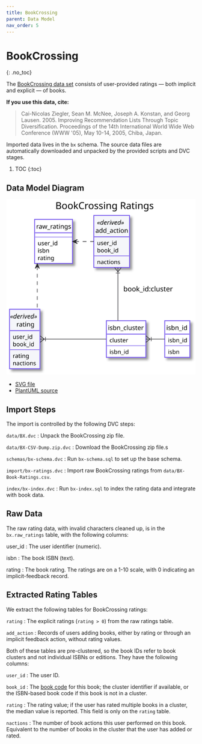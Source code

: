 ```yaml
---
title: BookCrossing
parent: Data Model
nav_order: 5
---
```


# BookCrossing
{: .no_toc}

The [BookCrossing data set](http://www2.informatik.uni-freiburg.de/~cziegler/BX/) consists of user-provided
ratings — both implicit and explicit — of books.

**If you use this data, cite:**

> Cai-Nicolas Ziegler, Sean M. McNee, Joseph A. Konstan, and Georg Lausen. 2005. Improving Recommendation Lists Through Topic Diversification. Proceedings of the 14th International World Wide Web Conference (WWW '05), May 10-14, 2005, Chiba, Japan.

Imported data lives in the `bx` schema.  The source data files are automatically downloaded and unpacked by
the provided scripts and DVC stages.

1. TOC
{:toc}

## Data Model Diagram

![BookCrossing data model](bx.svg)

- [SVG file](bx.svg)
- [PlantUML source](bx.puml)

## Import Steps

The import is controlled by the following DVC steps:

`data/BX.dvc`
:   Unpack the BookCrossing zip file.

`data/BX-CSV-Dump.zip.dvc`
:   Download the BookCrossing zip file.s

`schemas/bx-schema.dvc`
:   Run `bx-schema.sql` to set up the base schema.

`import/bx-ratings.dvc`
:   Import raw BookCrossing ratings from `data/BX-Book-Ratings.csv`.

`index/bx-index.dvc`
:   Run `bx-index.sql` to index the rating data and integrate with book data.

## Raw Data

The raw rating data, with invalid characters cleaned up, is in the `bx.raw_ratings` table, with
the following columns:

user_id
:   The user identifier (numeric).

isbn
:   The book ISBN (text).

rating
:   The book rating.  The ratings are on a 1-10 scale, with 0 indicating an implicit-feedback record.

## Extracted Rating Tables

We extract the following tables for BookCrossing ratings:

`rating`
:   The explicit ratings (`rating > 0`) from the raw ratings table.

`add_action`
:   Records of users adding books, either by rating or through an implicit feedback action,
    without rating values.

Both of these tables are pre-clustered, so the book IDs refer to book clusters and not individual
ISBNs or editions.  They have the following columns:

`user_id`
:   The user ID.

`book_id`
:   The [book code](ids.html#book-codes) for this book; the cluster identifier if available, or the
    ISBN-based book code if this book is not in a cluster.

`rating`
:   The rating value; if the user has rated multiple books in a cluster, the median value is reported.
    This field is only on the `rating` table.

`nactions`
:   The number of book actions this user performed on this book.  Equivalent to the number of books in
    the cluster that the user has added or rated.

